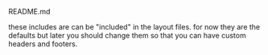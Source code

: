 README.md

these includes are can be "included" in the layout files. for now they are the defaults but later you should change them so that you can have custom headers and footers.